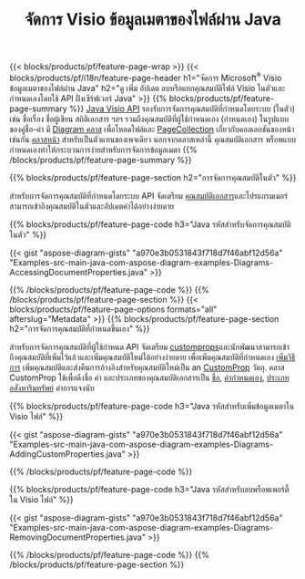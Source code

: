 ﻿---
title: จัดการ Visio ข้อมูลเมตาของไฟล์ผ่าน Java
url: /th/java/metadata/
description: ดู เพิ่ม แก้ไข ลบหรือแยกข้อมูลเมตาของไฟล์ Visio ไฟล์ด้วยโค้ด Java เพียงไม่กี่บรรทัด
---
{{< blocks/products/pf/feature-page-wrap >}}
{{< blocks/products/pf/i18n/feature-page-header h1="จัดการ Microsoft<sup>&reg;</sup> Visio ข้อมูลเมตาของไฟล์ผ่าน Java" h2="ดู เพิ่ม อัปเดต ลบหรือแยกคุณสมบัติไฟล์ Visio ในตัวและกำหนดเองโดยใช้ API ฝั่งเซิร์ฟเวอร์ Java" >}}
{{% blocks/products/pf/feature-page-summary %}}
[Java Visio API](/diagram/java/) รองรับการจัดการคุณสมบัติที่กำหนดโดยระบบ (ในตัว) เช่น ชื่อเรื่อง ชื่อผู้เขียน สถิติเอกสาร ฯลฯ รวมถึงคุณสมบัติที่ผู้ใช้กำหนดเอง (กำหนดเอง) ในรูปแบบของคู่ชื่อ-ค่า มี [Diagram คลาส](https://apireference.aspose.com/diagram/java/com.aspose.diagram/diagram) เพื่อโหลดไฟล์และ [PageCollection](https://apireference.aspose.com/diagram/java/com.aspose.diagram/pagecollection) เกี่ยวกับคอลเลกชันของหน้าเช่นกัน [คลาสหน้า](https://apireference.aspose.com/diagram/java/com.aspose.diagram/page) สำหรับเป็นตัวแทนของเพจเดียว นอกจากคลาสเหล่านี้ คุณสมบัติเอกสาร พร็อพแบบกำหนดเองทำให้กระบวนการง่ายสำหรับการจัดการข้อมูลเมตา 
{{% /blocks/products/pf/feature-page-summary %}}

{{% blocks/products/pf/feature-page-section h2="การจัดการคุณสมบัติในตัว" %}}

สำหรับการจัดการคุณสมบัติที่กำหนดโดยระบบ API จัดเตรียม [คุณสมบัติเอกสาร](https://apireference.aspose.com/diagram/java/com.aspose.diagram/documentproperties)และโปรแกรมเมอร์สามารถเข้าถึงคุณสมบัติในตัวและอัปเดตค่าได้อย่างง่ายดาย 

{{% blocks/products/pf/feature-page-code h3="Java รหัสสำหรับจัดการคุณสมบัติในตัว" %}}

{{< gist "aspose-diagram-gists" "a970e3b0531843f718d7f46abf12d56a" "Examples-src-main-java-com-aspose-diagram-examples-Diagrams-AccessingDocumentProperties.java" >}}

{{% /blocks/products/pf/feature-page-code %}}
{{% /blocks/products/pf/feature-page-section %}}
{{< blocks/products/pf/feature-page-options formats="all" afterslug="Metadata" >}}
{{% blocks/products/pf/feature-page-section h2="การจัดการคุณสมบัติที่กำหนดขึ้นเอง" %}}

สำหรับการจัดการคุณสมบัติที่ผู้ใช้กำหนด API จัดเตรียม [customprops](https://apireference.aspose.com/diagram/java/com.aspose.diagram/documentproperties#CustomProps)และนักพัฒนาสามารถเข้าถึงคุณสมบัติที่เพิ่มไว้แล้วและเพิ่มคุณสมบัติใหม่ได้อย่างง่ายดาย เพื่อเพิ่มคุณสมบัติที่กำหนดเอง [เพิ่มวิธีการ](https://apireference.aspose.com/diagram/java/com.aspose.diagram/custompropcollection#add(com.aspose.diagram.CustomProp)) เพิ่มคุณสมบัติและส่งคืนการอ้างอิงสำหรับคุณสมบัติใหม่เป็น an [CustomProp](https://apireference.aspose.com/diagram/java/com.aspose.diagram/customprop) วัตถุ. คลาส CustomProp ใช้เพื่อดึงชื่อ ค่า และประเภทของคุณสมบัติเอกสารเป็น [ชื่อ](https://apireference.aspose.com/diagram/java/com.aspose.diagram/customprop#Name), [ค่ากำหนดเอง](https://apireference.aspose.com/diagram/java/com.aspose.diagram/customprop#CustomValue), [ประเภทอสังหาริมทรัพย์](https://apireference.aspose.com/diagram/java/com.aspose.diagram/customprop#PropType) ค่าการแจงนับ 
 
{{% blocks/products/pf/feature-page-code h3="Java รหัสสำหรับเพิ่มข้อมูลเมตาใน Visio ไฟล์" %}}

{{< gist "aspose-diagram-gists" "a970e3b0531843f718d7f46abf12d56a" "Examples-src-main-java-com-aspose-diagram-examples-Diagrams-AddingCustomProperties.java" >}}

{{% /blocks/products/pf/feature-page-code %}}


{{% blocks/products/pf/feature-page-code h3="Java รหัสสำหรับลบพร็อพเพอร์ตี้ใน Visio ไฟล์" %}}

{{< gist "aspose-diagram-gists" "a970e3b0531843f718d7f46abf12d56a" "Examples-src-main-java-com-aspose-diagram-examples-Diagrams-RemovingDocumentProperties.java" >}}

{{% /blocks/products/pf/feature-page-code %}}
{{% /blocks/products/pf/feature-page-section %}}
